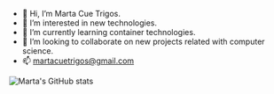 - 👋 Hi, I’m Marta Cue Trigos.
- 👀 I’m interested in new technologies.
- 🌱 I’m currently learning container technologies.
- 💞️ I’m looking to collaborate on new projects related with computer science.
- 📫 martacuetrigos@gmail.com

<!---
martacue/martacue is a ✨ special ✨ repository because its `README.md` (this file) appears on your GitHub profile.
You can click the Preview link to take a look at your changes.
--->
![Marta's GitHub stats](https://github-readme-stats.vercel.app/api?username=martacue&count_private=true&show_icons=true&theme=radical)
